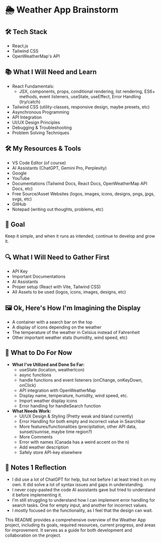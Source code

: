 # 🌦️ Weather App Brainstorm

## 🛠️ Tech Stack
- React.js
- Tailwind CSS
- OpenWeatherMap's API

## 📚 What I Will Need and Learn
- React Fundamentals:
  - JSX, components, props, conditional rendering, list rendering, ES6+ methods, event listeners, useState, useEffect, Error Handling (try/catch)
- Tailwind CSS (utility-classes, responsive design, maybe presets, etc)
- Asynchronous Programming
- API Integration
- UI/UX Design Principles
- Debugging & Troubleshooting
- Problem Solving Techniques

## 🛠️ My Resources & Tools
- VS Code Editor (of course)
- AI Assistants (ChatGPT, Gemini Pro, Perplexity)
- Google
- YouTube
- Documentations (Tailwind Docs, React Docs, OpenWeatherMap API Docs, etc)
- Free Source/Asset Websites (logos, images, icons, designs, pngs, jpgs, svgs, etc)
- GitHub
- Notepad (writing out thoughts, problems, etc)

## 🎯 Goal
Keep it simple, and when it runs as intended, continue to develop and grow it.

## 🔍 What I Will Need to Gather First
- API Key
- Important Documentations
- AI Assistants
- Proper setup (React with Vite, Tailwind CSS)
- All Assets to be used (logos, icons, images, designs, etc)

## 🖼️ Ok, Here's How I'm Imagining the Display
- A container with a search bar on the top
- A display of icons depending on the weather
- The temperature of the weather in Celsius instead of Fahrenheit
- Other important weather stats (humidity, wind speed, etc)

## 📝 What to Do For Now
- **What I've Utilized and Done So Far:**
  - useState (location, weatherIcon)
  - async functions
  - handle functions and event listeners (onChange, onKeyDown, onClick)
  - API integration with OpenWeatherMap
  - Display name, temperature, humidity, wind speed, etc.
  - Import weather display icons
  - Error handling for handleSearch function
- **What Needs Work:**
  - UI/UX Design & Styling (Pretty weak and bland currently)
  - Error Handling for both empty and incorrect value in Searchbar
  - More features/functionalities (precipitation, other API data, sunset/sunrise, maybe time region?)
  - More Comments
  - Error with names (Canada has a weird accent on the n)
  - Add weather description
  - Safely store API-key elsewhere

## 📝 Notes 1 Reflection
- I did use a lot of ChatGPT for help, but not before I at least tried it on my own. It did solve a lot of syntax issues and gaps in understanding.
- I never copy-pasted the code AI assistants gave but tried to understand it before implementing it.
- I'm still struggling to understand how I can implement error handling for search tasks. One for empty input, and another for incorrect values.
- I mostly focused on the functionality, as I feel that the design can wait.

This README provides a comprehensive overview of the Weather App project, including its goals, required resources, current progress, and areas for improvement. It serves as a guide for both development and collaboration on the project.
